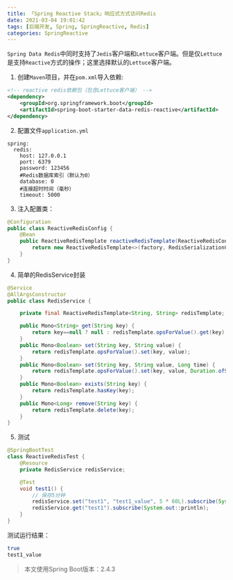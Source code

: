 ```yaml
---
title: 「Spring Reactive Stack」响应式方式访问Redis
date: 2021-03-04 19:01:42
tags: [后端开发, Spring, SpringReactive, Redis]
categories: SpringReactive
---
```


`Spring Data Redis`中同时支持了`Jedis`客户端和`Lettuce`客户端。但是仅`Lettuce`是支持`Reactive`方式的操作；这里选择默认的`Lettuce`客户端。<!-- more -->

1. 创建`Maven`项目，并在`pom.xml`导入依赖:
``` xml
<!-- reactive redis依赖包（包含Lettuce客户端） -->
<dependency>
    <groupId>org.springframework.boot</groupId>
    <artifactId>spring-boot-starter-data-redis-reactive</artifactId>
</dependency>
```

2. 配置文件`application.yml`
``` ymal
spring:
  redis:
    host: 127.0.0.1
    port: 6379
    password: 123456
    #Redis数据库索引（默认为0）
    database: 0
    #连接超时时间（毫秒）
    timeout: 5000
```

3. 注入配置类：
``` java
@Configuration
public class ReactiveRedisConfig {
    @Bean
    public ReactiveRedisTemplate reactiveRedisTemplate(ReactiveRedisConnectionFactory factory) {
        return new ReactiveRedisTemplate<>(factory, RedisSerializationContext.string());
    }
}
```

4. 简单的RedisService封装
``` java
@Service
@AllArgsConstructor
public class RedisService {

    private final ReactiveRedisTemplate<String, String> redisTemplate;

    public Mono<String> get(String key) {
        return key==null ? null : redisTemplate.opsForValue().get(key);
    }
    public Mono<Boolean> set(String key, String value) {
        return redisTemplate.opsForValue().set(key, value);
    }
    public Mono<Boolean> set(String key, String value, Long time) {
        return redisTemplate.opsForValue().set(key, value, Duration.ofSeconds(time));
    }
    public Mono<Boolean> exists(String key) {
        return redisTemplate.hasKey(key);
    }
    public Mono<Long> remove(String key) {
        return redisTemplate.delete(key);
    }
}
```

5. 测试
``` java
@SpringBootTest
class ReactiveRedisTest {
    @Resource
    private RedisService redisService;

    @Test
    void test1() {
        // 保存5分钟
        redisService.set("test1", "test1_value", 5 * 60L).subscribe(System.out::println);
        redisService.get("test1").subscribe(System.out::println);
    }
}
```

测试运行结果：
``` bash
true
test1_value
```

> 本文使用Spring Boot版本：2.4.3

